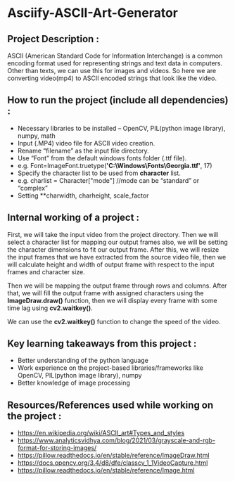 # Asciify-ASCII-Art-Generator


## Project Description : 

ASCII (American Standard Code for Information Interchange) is a common encoding format used for representing strings and text data in computers.
Other than texts, we can use this for images and videos. So here we are converting video(mp4) to ASCII encoded strings that look like the video.


## How to run the project (include all dependencies) :

* Necessary libraries to be installed – OpenCV, PIL(python image library), numpy, math
* Input (.MP4) video file for ASCII video creation.
* Rename “filename”  as the input file directory.
* Use “Font” from the default windows fonts folder (.ttf file).
* e.g. Font=ImageFont.truetype(**'C:\\Windows\\Fonts\\Georgia.ttf'**, 17)
* Specify the character list to be used from **character** list.
* e.g. charlist = Character["mode"]  //mode can be “standard” or “complex”
* Setting **charwidth, charheight, scale_factor


## Internal working of a project :

First, we will take the input video from the project directory. Then we will select a character list for mapping our output frames also, we will be setting the character dimensions to fit our output frame. After this, we will resize the input frames that we have extracted from the source video file, then we will calculate height and width of output frame with respect to the input frames and character size. 

Then  we will be mapping the output frame through rows and columns. After that, we will fill the output frame with assigned characters using the **ImageDraw.draw()** function, then we will display every frame with some time lag using **cv2.waitkey()**. 

We can use the **cv2.waitkey()** function to change the speed of the video.


## Key learning takeaways from this project :

*	Better understanding of the python language
*	Work experience on the project-based libraries/frameworks like OpenCV, PIL(python image library), numpy
*	Better knowledge of image processing 


## Resources/References used while working on the project :

*	https://en.wikipedia.org/wiki/ASCII_art#Types_and_styles
*	https://www.analyticsvidhya.com/blog/2021/03/grayscale-and-rgb-format-for-storing-images/
*	https://pillow.readthedocs.io/en/stable/reference/ImageDraw.html
*	https://docs.opencv.org/3.4/d8/dfe/classcv_1_1VideoCapture.html
*	https://pillow.readthedocs.io/en/stable/reference/Image.html


